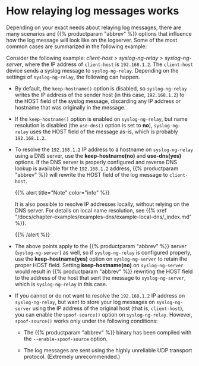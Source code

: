 ---
---
<!-- DISCLAIMER: This file is based on the syslog-ng Open Source Edition documentation https://github.com/balabit/syslog-ng-ose-guides/commit/2f4a52ee61d1ea9ad27cb4f3168b95408fddfdf2 and is used under the terms of The syslog-ng Open Source Edition Documentation License. The file has been modified by Axoflow. -->
# How relaying log messages works

Depending on your exact needs about relaying log messages, there are many scenarios and {{% productparam "abbrev" %}} options that influence how the log message will look like on the logserver. Some of the most common cases are summarized in the following example:

Consider the following example: *client-host \> syslog-ng-relay \> syslog-ng-server*, where the IP address of `client-host` is `192.168.1.2`. The `client-host` device sends a syslog message to `syslog-ng-relay`. Depending on the settings of `syslog-ng-relay`, the following can happen.

  - By default, the `keep-hostname()` option is disabled, so `syslog-ng-relay` writes the IP address of the sender host (in this case, `192.168.1.2`) to the HOST field of the syslog message, discarding any IP address or hostname that was originally in the message.

  - If the `keep-hostname()` option is enabled on `syslog-ng-relay`, but name resolution is disabled (the `use-dns()` option is set to **no**), `syslog-ng-relay` uses the HOST field of the message as-is, which is probably `192.168.1.2`.

  - To resolve the `192.168.1.2` IP address to a hostname on `syslog-ng-relay` using a DNS server, use the **keep-hostname(no)** and **use-dns(yes)** options. If the DNS server is properly configured and reverse DNS lookup is available for the `192.168.1.2` address, {{% productparam "abbrev" %}} will rewrite the HOST field of the log message to `client-host`.
    
    {{% alert title="Note" color="info" %}}
    
    It is also possible to resolve IP addresses locally, without relying on the DNS server. For details on local name resolution, see {{% xref "/docs/chapter-examples/examples-dns/example-local-dns/_index.md" %}}.
    
    {{% /alert %}}

  - The above points apply to the {{% productparam "abbrev" %}} server (`syslog-ng-server`) as well, so if `syslog-ng-relay` is configured properly, use the **keep-hostname(yes)** option on `syslog-ng-server` to retain the proper HOST field. Setting **keep-hostname(no)** on `syslog-ng-server` would result in {{% productparam "abbrev" %}} rewriting the HOST field to the address of the host that sent the message to `syslog-ng-server`, which is `syslog-ng-relay` in this case.

  - If you cannot or do not want to resolve the `192.168.1.2` IP address on `syslog-ng-relay`, but want to store your log messages on `syslog-ng-server` using the IP address of the original host (that is, `client-host`), you can enable the `spoof-source()` option on `syslog-ng-relay`. However, `spoof-source()` works only under the following conditions:
    
      - The {{% productparam "abbrev" %}} binary has been compiled with the `--enable-spoof-source` option.
    
      - The log messages are sent using the highly unreliable UDP transport protocol. (Extremely unrecommended.)

